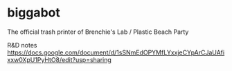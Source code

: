 # biggabot
The official trash printer of Brenchie's Lab / Plastic Beach Party

R&D notes
https://docs.google.com/document/d/1sSNmEdOPYMfLYxxjeCYpArCJaUAfixxw0XpU1PyHtO8/edit?usp=sharing
